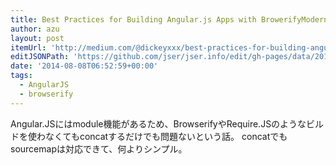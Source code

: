 ```yaml
---
title: Best Practices for Building Angular.js Apps with BrowerifyModern Web
author: azu
layout: post
itemUrl: 'http://medium.com/@dickeyxxx/best-practices-for-building-angular-js-apps-266c1a4a6917'
editJSONPath: 'https://github.com/jser/jser.info/edit/gh-pages/data/2014/08/index.json'
date: '2014-08-08T06:52:59+00:00'
tags:
  - AngularJS
  - browserify
---
```

Angular.JSにはmodule機能があるため、BrowserifyやRequire.JSのようなビルドを使わなくてもconcatするだけでも問題ないという話。
concatでもsourcemapは対応できて、何よりシンプル。
